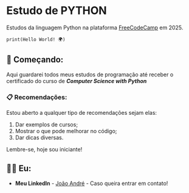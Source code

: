 # Estudo de PYTHON

Estudos da linguagem Python na plataforma [FreeCodeCamp](https://www.freecodecamp.org) em 2025.
```
print(Hello World! 🌍)
```

## 🚀 Começando:

Aqui guardarei todos meus estudos de programação até receber o certificado do curso de ***Computer Science with Python***

### 📋 Recomendações:

Estou aberto a qualquer tipo de recomendações sejam elas:

1. Dar exemplos de cursos;
2. Mostrar o que pode melhorar no código;
3. Dar dicas diversas.

Lembre-se, hoje sou iniciante!

## 👨‍💻 Eu:

* **Meu LinkedIn** - [João André](https://www.linkedin.com/in/joão-andré-de-medeiros-arnaud-b3bb9a349) - Caso queira entrar em contato!
